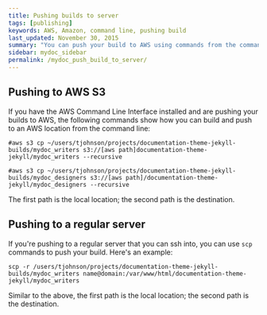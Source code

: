 ```yaml
---
title: Pushing builds to server
tags: [publishing]
keywords: AWS, Amazon, command line, pushing build
last_updated: November 30, 2015
summary: "You can push your build to AWS using commands from the command line. By including your copy commands in commands, you can package all of the build and deploy process into executable scripts."
sidebar: mydoc_sidebar
permalink: /mydoc_push_build_to_server/
---
```



## Pushing to AWS S3

If you have the AWS Command Line Interface installed and are pushing your builds to AWS, the following commands show how you can build and push to an AWS location from the command line:

```
#aws s3 cp ~/users/tjohnson/projects/documentation-theme-jekyll-builds/mydoc_writers s3://[aws path]documentation-theme-jekyll/mydoc_writers --recursive

#aws s3 cp ~/users/tjohnson/projects/documentation-theme-jekyll-builds/mydoc_designers s3://[aws path]/documentation-theme-jekyll/mydoc_designers --recursive
```

The first path is the local location; the second path is the destination.

## Pushing to a regular server

If you're pushing to a regular server that you can ssh into, you can use `scp` commands to push your build. Here's an example:

```
scp -r /users/tjohnson/projects/documentation-theme-jekyll-builds/mydoc_writers name@domain:/var/www/html/documentation-theme-jekyll/mydoc_writers
```

Similar to the above, the first path is the local location; the second path is the destination.


